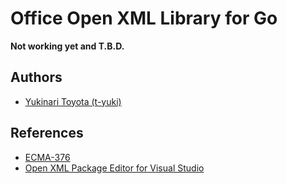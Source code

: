 Office Open XML Library for Go
===
**Not working yet and T.B.D.**

Authors
-------

* [Yukinari Toyota (t-yuki)](https://github.com/t-yuki)

References
----------
* [ECMA-376](http://www.ecma-international.org/publications/standards/Ecma-376.htm)
* [Open XML Package Editor for Visual Studio](https://visualstudiogallery.msdn.microsoft.com/450a00e3-5a7d-4776-be2c-8aa8cec2a75b)

